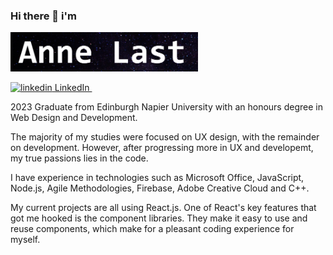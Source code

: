 

### Hi there 👋 i'm 

<img
  src="anne last.png"
  alt="Alt text"
  title="Optional title"
  style="display: inline-block; margin: 0 auto; max-width: 300px">

<p>
  <a href="https://www.linkedin.com/in/anne-last/" rel="nofollow noreferrer">
    <img src="https://i.stack.imgur.com/gVE0j.png" alt="linkedin"> LinkedIn
  </a> &nbsp; 
  
</p>

2023 Graduate from Edinburgh Napier University with an honours degree in Web Design and Development.

The majority of my studies were focused on UX design, with the remainder on development. However, after progressing more in UX and developemt, my true passions lies in the code.

I have experience in technologies such as Microsoft Office, JavaScript, Node.js, Agile Methodologies, Firebase,  Adobe Creative Cloud and C++.

My current projects are all using React.js. One of React's key features that got me hooked is the component libraries. They make it easy to use and reuse components, which make for a pleasant coding experience for myself.






<!--6
Here are some ideas to get you started:

- 🔭 I’m currently working on ...
- 🌱 I’m currently learning ...
- 👯 I’m looking to collaborate on ...
- 🤔 I’m looking for help with ...
- 💬 Ask me about ...
- 📫 How to reach me: ...
- 😄 Pronouns: ...
- ⚡ Fun fact: ...
-->



